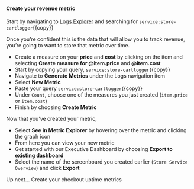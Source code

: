 #### Create your revenue metric
Start by navigating to [Logs Explorer](https://app.datadoghq.com/logs) and searching for `service:store-cartlogger`{{copy}}

Once you’re confident this is the data that will allow you to track revenue, you’re going to want to store that metric over time.

- Create a measure on your **price** and **cost** by clicking on the item and selecting **Create measure for @item.price** and **@item.cost**
- Start by copying your query, `service:store-cartlogger`{{copy}}
- Navigate to **Generate Metrics** under the Logs navigation item
- Select **New Metric**
- Paste your query `service:store-cartlogger`{{copy}}
- Under `Count`, choose one of the measures you just created (`item.price` or `item.cost`)
- Finish by choosing **Create Metric**

Now that you’ve created your metric,
- Select **See in Metric Explorer** by hovering over the metric and clicking the graph icon
- From here you can view your new metric
- Get started with our Executive Dashboard by choosing **Export to existing dashboard**
- Select the name of the screenboard you created earlier (`Store Service Overview`) and click **Export**

Up next... Create your checkout uptime metrics
